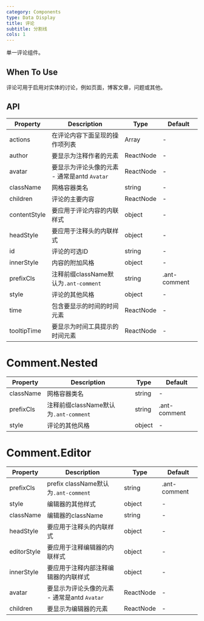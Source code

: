 ```yaml
---
category: Components
type: Data Display
title: 评论
subtitle: 分割线
cols: 1
---
```


 单一评论组件。

 ## When To Use

 评论可用于启用对实体的讨论，例如页面，博客文章，问题或其他。

 ## API

| Property | Description | Type | Default |
| -------- | ----------- | ---- | ------- |
| actions | 在评论内容下面呈现的操作项列表 | Array<ReactNode> | - |
| author | 要显示为注释作者的元素 | ReactNode | - |
| avatar | 要显示为评论头像的元素 - 通常是antd `Avatar` | ReactNode | - |
| className | 网格容器类名 | string | - |
| children | 评论的主要内容 | ReactNode | - |
| contentStyle | 要应用于评论内容的内联样式 | object | - |
| headStyle | 要应用于注释头的内联样式 | object | - |
| id | 评论的可选ID | string | - |
| innerStyle | 内容的附加风格 | object | - |
| prefixCls | 注释前缀className默认为`.ant-comment` | string | .ant-comment |
| style | 评论的其他风格 | object | - |
| time | 包含要显示的时间的时间元素 | ReactNode | - |
| tooltipTime | 要显示为时间工具提示的时间元素 | ReactNode | - |

# Comment.Nested

| Property | Description | Type | Default |
| -------- | ----------- | ---- | ------- |
| className | 网格容器类名 | string | - |
| prefixCls | 注释前缀className默认为`.ant-comment` | string | .ant-comment |
| style | 评论的其他风格 | object | - |

# Comment.Editor

| Property | Description | Type | Default |
| -------- | ----------- | ---- | ------- |
| prefixCls | prefix className默认为`.ant-comment` | string | .ant-comment |
| style | 编辑器的其他样式 | object | - |
| className | 编辑器的className | string | - |
| headStyle | 要应用于注释头的内联样式 | object | - |
| editorStyle | 要应用于注释编辑器的内联样式 | object | - |
| innerStyle | 要应用于注释内部注释编辑器的内联样式 | object | - |
| avatar | 要显示为评论头像的元素 - 通常是antd `Avatar` | ReactNode | - |
| children | 要显示为编辑器的元素 | ReactNode | - |
